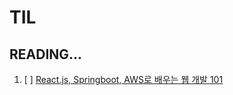 # TIL

## READING...

1. [ ] [React.js, Springboot, AWS로 배우는 웹 개발 101](./react_springboot_aws/react_springboot_aws.md)
